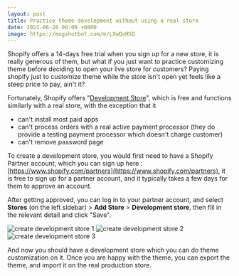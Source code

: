 ```yaml
---
layout: post
title: Practice theme development without using a real store
date: 2021-06-20 00:09 +0800
image: https://mugshotbot.com/m/LXwQvHSQ
---
```



Shopify offers a 14-days free trial when you sign up for a new store, it is really generous of them, but what if you just want to practice customizing theme before deciding to open your live store for customers? Paying shopify just to customize theme while the store isn't open yet feels like a steep price to pay, ain't it?

Fortunately, Shopify offers "[Development Store](https://help.shopify.com/en/partners/dashboard/managing-stores/development-stores)", which is free and functions similarly with a real store, with the exception that it 
- can't install most paid apps
- can't process orders with a real active payment processor (they do provide a testing payment processor which doesn't charge customer)
- can't remove password page


To create a development store, you would first need to have a Shopify Partner account, which you can sign up here : [https://www.shopify.com/partners](https://www.shopify.com/partners), it is free to sign up for a partner account, and it typically takes a few days for them to approve an account.

After getting approved, you can log in to your partner account, and select **Stores** (on the left sidebar) > **Add Store** > **Development store**, then fill in the relevant detail and click "Save".

![create development store 1](https://img.yagisoftware.com/1-development-store-practice/store_1.png)
![create development store 2](https://img.yagisoftware.com/1-development-store-practice/store_2.png)
![create development store 3](https://img.yagisoftware.com/1-development-store-practice/store_3.png)

And now you should have a development store which you can do theme customization on it. Once you are happy with the theme, you can export the theme, and import it on the real production store.

<script async data-uid="3f46096ca1" src="https://yagisoft.ck.page/3f46096ca1/index.js"></script>